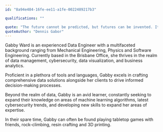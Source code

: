 ```yaml
---
id: "8a94e484-16fe-ee11-a1fe-0022489217b3"

qualifications: ""

quote: "The future cannot be predicted, but futures can be invented. It was man’s ability to invent which has made human society what it is."
quoteAuthor: "Dennis Gabor"
---
```


[Editing your profile]: https://github.com/SSWConsulting/People/wiki/3.-Editing-your-profile

Gabby Ward is an experienced Data Engineer with a multifaceted background ranging from Mechanical Engineering, Physics and Software Engineering. Currently based in the Brisbane Office, she thrives in the realm of data management, cybersecurity, data visualization, and business analytics.

Proficient in a plethora of tools and languages, Gabby excels in crafting comprehensive data solutions alongside her clients to drive informed decision-making processes. 

Beyond the realm of data, Gabby is an avid learner, constantly seeking to expand their knowledge on areas of machine learning algorithms, latest cybersecurity trends, and developing new skills to expand her areas of expertise.

In their spare time, Gabby can often be found playing tabletop games with friends, rock-climbing, resin crafting and 3D printing.

&nbsp;

